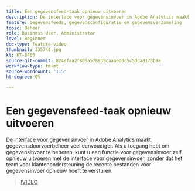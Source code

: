 ```yaml
---
title: Een gegevensfeed-taak opnieuw uitvoeren
description: De interface voor gegevensinvoer in Adobe Analytics maakt gegevensdoorvoerbeheer veel eenvoudiger. Als u toegang hebt om gegevensinvoer te beheren, kunt u een functie voor gegevensinvoer zelf opnieuw uitvoeren met de interface voor gegevensinvoer, zonder dat het team voor klantenondersteuning de recente bestanden voor gegevensinvoer opnieuw hoeft te versturen.
feature: Gegevensfeeds, gegevensconfiguratie en gegevensverzameling
topic: Beheer
role: Business User, Administrator
level: Beginner
doc-type: feature video
thumbnail: 335748.jpg
kt: KT-8465
source-git-commit: 824efaa2f806a578839caaaed0c5c5dda8173b9a
workflow-type: tm+mt
source-wordcount: '115'
ht-degree: 0%

---
```



# Een gegevensfeed-taak opnieuw uitvoeren

De interface voor gegevensinvoer in Adobe Analytics maakt gegevensdoorvoerbeheer veel eenvoudiger. Als u toegang hebt om gegevensinvoer te beheren, kunt u een functie voor gegevensinvoer zelf opnieuw uitvoeren met de interface voor gegevensinvoer, zonder dat het team voor klantenondersteuning de recente bestanden voor gegevensinvoer opnieuw hoeft te versturen.


>[!VIDEO](https://video.tv.adobe.com/v/335748/?quality=12&learn=on)
